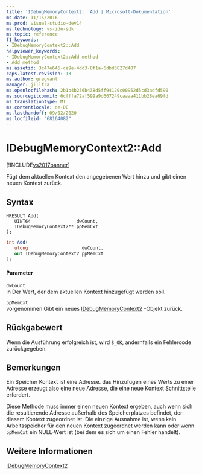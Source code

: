 ```yaml
---
title: 'IDebugMemoryContext2:: Add | Microsoft-Dokumentation'
ms.date: 11/15/2016
ms.prod: visual-studio-dev14
ms.technology: vs-ide-sdk
ms.topic: reference
f1_keywords:
- IDebugMemoryContext2::Add
helpviewer_keywords:
- IDebugMemoryContext2::Add method
- Add method
ms.assetid: 3c47e646-ce9e-4dd3-8f1a-6dbd3827d407
caps.latest.revision: 13
ms.author: gregvanl
manager: jillfra
ms.openlocfilehash: 2b1b4b236b438d5ff94120c00952d5cd3adfd590
ms.sourcegitcommit: 6cfffa72af599a9d667249caaaa411bb28ea69fd
ms.translationtype: MT
ms.contentlocale: de-DE
ms.lasthandoff: 09/02/2020
ms.locfileid: "68164082"
---
```

# <a name="idebugmemorycontext2add"></a>IDebugMemoryContext2::Add
[!INCLUDE[vs2017banner](../../../includes/vs2017banner.md)]

Fügt dem aktuellen Kontext den angegebenen Wert hinzu und gibt einen neuen Kontext zurück.  
  
## <a name="syntax"></a>Syntax  
  
```cpp#  
HRESULT Add(   
   UINT64                 dwCount,  
   IDebugMemoryContext2** ppMemCxt  
);  
```  
  
```csharp  
int Add(  
   ulong                    dwCount,   
   out IDebugMemoryContext2 ppMemCxt  
);  
```  
  
#### <a name="parameters"></a>Parameter  
 `dwCount`  
 in Der Wert, der dem aktuellen Kontext hinzugefügt werden soll.  
  
 `ppMemCxt`  
 vorgenommen Gibt ein neues [IDebugMemoryContext2](../../../extensibility/debugger/reference/idebugmemorycontext2.md) -Objekt zurück.  
  
## <a name="return-value"></a>Rückgabewert  
 Wenn die Ausführung erfolgreich ist, wird `S_OK`, andernfalls ein Fehlercode zurückgegeben.  
  
## <a name="remarks"></a>Bemerkungen  
 Ein Speicher Kontext ist eine Adresse. das Hinzufügen eines Werts zu einer Adresse erzeugt also eine neue Adresse, die eine neue Kontext Schnittstelle erfordert.  
  
 Diese Methode muss immer einen neuen Kontext ergeben, auch wenn sich die resultierende Adresse außerhalb des Speicherplatzes befindet, der diesem Kontext zugeordnet ist. Die einzige Ausnahme ist, wenn kein Arbeitsspeicher für den neuen Kontext zugeordnet werden kann oder wenn `ppMemCxt` ein NULL-Wert ist (bei dem es sich um einen Fehler handelt).  
  
## <a name="see-also"></a>Weitere Informationen  
 [IDebugMemoryContext2](../../../extensibility/debugger/reference/idebugmemorycontext2.md)
